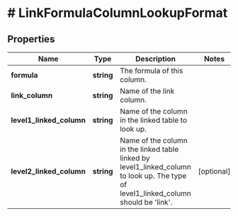 # # LinkFormulaColumnLookupFormat

## Properties

Name | Type | Description | Notes
------------ | ------------- | ------------- | -------------
**formula** | **string** | The formula of this column. |
**link_column** | **string** | Name of the link column. |
**level1_linked_column** | **string** | Name of the column in the linked table to look up. |
**level2_linked_column** | **string** | Name of the column in the linked table linked by level1_linked_column to look up. The type of level1_linked_column should be &#39;link&#39;. | [optional]

